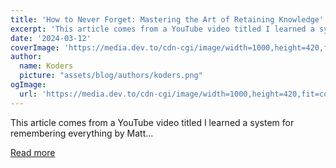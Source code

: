 ```yaml
---
title: 'How to Never Forget: Mastering the Art of Retaining Knowledge'
excerpt: 'This article comes from a YouTube video titled I learned a system for remembering everything by Matt...'
date: '2024-03-12'
coverImage: 'https://media.dev.to/cdn-cgi/image/width=1000,height=420,fit=cover,gravity=auto,format=auto/https%3A%2F%2Fdev-to-uploads.s3.amazonaws.com%2Fuploads%2Farticles%2Fuksjdavmzwahmhziubx1.png'
author:
  name: Koders
  picture: "assets/blog/authors/koders.png"
ogImage:
  url: 'https://media.dev.to/cdn-cgi/image/width=1000,height=420,fit=cover,gravity=auto,format=auto/https%3A%2F%2Fdev-to-uploads.s3.amazonaws.com%2Fuploads%2Farticles%2Fuksjdavmzwahmhziubx1.png'
---
```


This article comes from a YouTube video titled I learned a system for remembering everything by Matt...

[Read more](https://dev.to/yanpi/how-to-never-forget-mastering-the-art-of-retaining-knowledge-531h)

